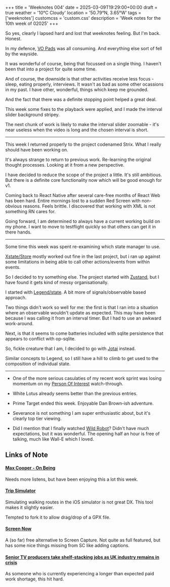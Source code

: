 +++
title = 'Weeknotes 004'
date = 2025-03-09T19:29:00+00:00
draft = true
weather = '10°C Cloudy'
location = '50.79°N, 3.65°W'
tags = ['weeknotes']
customcss = 'custom.css'
description = 'Week notes for the 10th week of 02025'
+++

So yes, clearly I lapsed hard and lost that weeknotes feeling. But I'm back. Honest.

In my defence, [VO Pads](https://vo.odgn.net) was all consuming. And everything else sort of fell by the wayside.

It was wonderful of course, being that focussed on a single thing. I haven't been that into a project for quite some time.

And of course, the downside is that other activities receive less focus - sleep, eating properly, interviews.
It wasn't as bad as some other ocassions in my past. I have other, wonderful, things which keep me grounded.

And the fact that there was a definite stopping point helped a great deal.

This week some fixes to the playback were applied, and I made the interval slider background stripey.

The next chunk of work is likely to make the interval slider zoomable - it's near useless when the video is long and the chosen interval is short.

---

This week I returned properly to the project codenamed Strix. What I really should have been working on.

It's always strange to return to previous work. Re-learning the original thought processes. Looking at it from a new perspective.

I have decided to reduce the scope of the project a little. It's still ambitious. But there is a definite core functionality now which will be good enough for v1.

Coming back to React Native after several care-free months of React Web has been hard. Entire mornings lost to a sudden Red Screen with non-obvious reasons. Feels brittle. I discovered that working with XML is not something RN cares for.

Going forward, I am determined to always have a current working build on my phone. I want to move to testflight quickly so that others can get it in there hands.

---

Some time this week was spent re-examining which state manager to use.

[Xstate/Store](https://stately.ai/docs/xstate-store) mostly worked out fine in the last project, but i ran up against some limitations in being able to call other actions/events from within events.

So I decided to try something else. The project started with [Zustand](https://github.com/pmndrs/zustand), but I have found it gets kind of messy organisationally.

I started with [Legend/state](https://legendapp.com/open-source/state/v3/). A bit more of signals/observable based approach.

Two things didn't work so well for me: the first is that I ran into a situation where an observable wouldn't update as expected. This may have been because I was calling it from an interval timer. But I had to use an awkward work-around.

Next, is that it seems to come batteries included with sqlite persistence that appears to conflict with op-sqlite.

So, fickle creature that I am, I decided to go with [Jotai](https://jotai.org) instead.

Similar concepts to Legend, so I still have a hill to climb to get used to the composition of individual state.


---

- One of the more serious casulaties of my recent work sprint was losing momentum on my [Person Of Interest](https://en.wikipedia.org/wiki/Person_of_Interest_(TV_series)) watch-through.

- White Lotus already seems better than the previous entries.

- Prime Target ended this week. Enjoyable Dan Brown-ish adventure.

- Severance is not something I am super enthusiastic about, but it's clearly top tier viewing.

- Did I mention that I finally watched [Wild Robot](https://en.wikipedia.org/wiki/The_Wild_Robot)? Didn't have much expectations, but it was wonderful. The opening half an hour is free of talking, much like Wall-E which I loved.


## Links of Note


#### [Max Cooper - On Being](https://maxcooper.net/on-being)

Needs more listens, but have been enjoying this a lot this week.


#### [Trip Simulator](https://github.com/billylo1/set-simulator-location-trip-simulator)

Simulating walking routes in the iOS simulator is not great DX. This tool makes it slightly easier.

Tempted to fork it to allow drag/drop of a GPX file.


#### [Screen Now](https://screen.now)

A (so far) free alternative to Screen Capture. Not quite as full featured, but has some nice things missing from SC like adding captions.


#### [Senior TV producers take shelf-stacking jobs as UK industry remains in crisis](https://www.theguardian.com/media/2025/mar/07/senior-tv-producers-shelf-stacking-jobs-uk-industry-crisis)

As someone who is currently experiencing a longer than expected paid work shortage, this hit hard.
